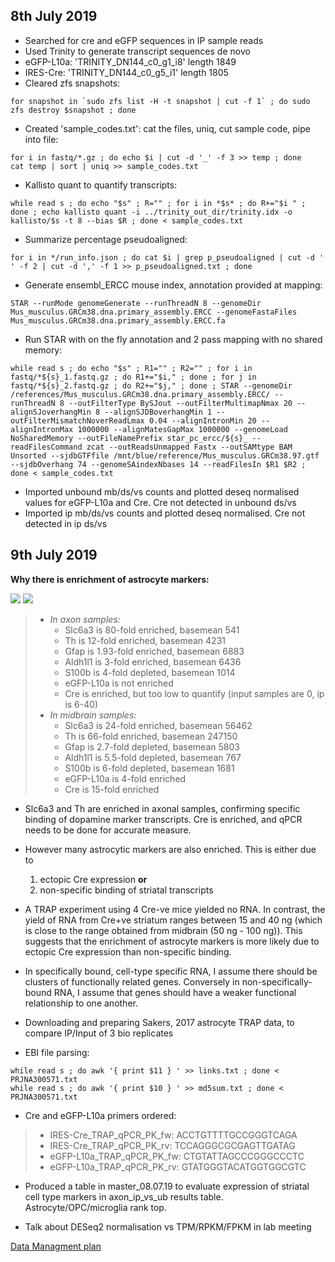 ## 8th July 2019
- Searched for cre and eGFP sequences in IP sample reads
- Used Trinity to generate transcript sequences de novo
- eGFP-L10a: 'TRINITY_DN144_c0_g1_i8' length 1849
- IRES-Cre: 'TRINITY_DN144_c0_g5_i1' length 1805
- Cleared zfs snapshots:
```
for snapshot in `sudo zfs list -H -t snapshot | cut -f 1` ; do sudo zfs destroy $snapshot ; done
```
- Created 'sample_codes.txt': cat the files, uniq, cut sample code, pipe into file:
```
for i in fastq/*.gz ; do echo $i | cut -d '_' -f 3 >> temp ; done
cat temp | sort | uniq >> sample_codes.txt
```
- Kallisto quant to quantify transcripts: 
```
while read s ; do echo "$s" ; R="" ; for i in *$s* ; do R+="$i " ; done ; echo kallisto quant -i ../trinity_out_dir/trinity.idx -o kallisto/$s -t 8 --bias $R ; done < sample_codes.txt
```
- Summarize percentage pseudoaligned: 
```
for i in */run_info.json ; do cat $i | grep p_pseudoaligned | cut -d ' ' -f 2 | cut -d ',' -f 1 >> p_pseudoaligned.txt ; done
```
- Generate ensembl_ERCC mouse index, annotation provided at mapping: 
```
STAR --runMode genomeGenerate --runThreadN 8 --genomeDir Mus_musculus.GRCm38.dna.primary_assembly.ERCC --genomeFastaFiles Mus_musculus.GRCm38.dna.primary_assembly.ERCC.fa
```
- Run STAR with on the fly annotation and 2 pass mapping with no shared memory: 
```
while read s ; do echo "$s" ; R1="" ; R2="" ; for i in fastq/*${s}_1.fastq.gz ; do R1+="$i," ; done ; for j in fastq/*${s}_2.fastq.gz ; do R2+="$j," ; done ; STAR --genomeDir /references/Mus_musculus.GRCm38.dna.primary_assembly.ERCC/ --runThreadN 8 --outFilterType BySJout --outFilterMultimapNmax 20 -- alignSJoverhangMin 8 --alignSJDBoverhangMin 1 --outFilterMismatchNoverReadLmax 0.04 --alignIntronMin 20 --alignIntronMax 1000000 --alignMatesGapMax 1000000 --genomeLoad NoSharedMemory --outFileNamePrefix star_pc_ercc/${s}_ --readFilesCommand zcat --outReadsUnmapped Fastx --outSAMtype BAM Unsorted --sjdbGTFfile /mnt/blue/reference/Mus_musculus.GRCm38.97.gtf --sjdbOverhang 74 --genomeSAindexNbases 14 --readFilesIn $R1 $R2 ; done < sample_codes.txt
```
- Imported unbound mb/ds/vs counts and plotted deseq normalised values for eGFP-L10a and Cre. Cre not detected in unbound ds/vs
- Imported ip mb/ds/vs counts and plotted deseq normalised. Cre not detected in ip ds/vs

## 9th July 2019

**Why there is enrichment of astrocyte markers:**

![](https://github.com/langkilfeather/pk_trap/raw/master/astro_dopa_axon_plot.png)
![](https://github.com/langkilfeather/pk_trap/raw/master/cre_ip_ub.png)
> - *In axon samples:*
>   - Slc6a3 is 80-fold enriched, basemean 541
>   - Th is 12-fold enriched, basemean 4231
>   - Gfap is 1.93-fold enriched, basemean 6883
>   - Aldh1l1 is 3-fold enriched, basemean 6436
>   - S100b is 4-fold depleted, basemean 1014
>   - eGFP-L10a is not enriched
>   - Cre is enriched, but too low to quantify (input samples are 0, ip is 6-40)
> - *In midbrain samples:*
>   - Slc6a3 is 24-fold enriched, basemean 56462
>   - Th is 66-fold enriched, basemean 247150
>   - Gfap is 2.7-fold depleted, basemean 5803
>   - Aldh1l1 is 5.5-fold depleted, basemean 767
>   - S100b is 6-fold depleted, basemean 1681
>   - eGFP-L10a is 4-fold enriched
>   - Cre is 15-fold enriched

- Slc6a3 and Th are enriched in axonal samples, confirming specific binding of dopamine marker transcripts. Cre is enriched, and qPCR needs to be done for accurate measure.

- However many astrocytic markers are also enriched. This is either due to 
  1. ectopic Cre expression **or** 
  2. non-specific binding of striatal transcripts

- A TRAP experiment using 4 Cre-ve mice yielded no RNA. In contrast, the yield of RNA from Cre+ve striatum ranges between 15 and 40 ng (which is close to the range obtained from midbrain (50 ng - 100 ng)). This suggests that the enrichment of astrocyte markers is more likely due to ectopic Cre expression than non-specific binding. 

- In specifically bound, cell-type specific RNA, I assume there should be clusters of functionally related genes. Conversely in non-specifically-bound RNA, I assume that genes should have a weaker functional relationship to one another.

- Downloading and preparing Sakers, 2017 astrocyte TRAP data, to compare IP/Input of 3 bio replicates 

- EBI file parsing:
```
while read s ; do awk '{ print $11 } ' >> links.txt ; done < PRJNA300571.txt
while read s ; do awk '{ print $10 } ' >> md5sum.txt ; done < PRJNA300571.txt
```

- Cre and eGFP-L10a primers ordered:
> - IRES-Cre_TRAP_qPCR_PK_fw: ACCTGTTTTGCCGGGTCAGA
> - IRES-Cre_TRAP_qPCR_PK_rv: TCCAGGGCGCGAGTTGATAG
> - eGFP-L10a_TRAP_qPCR_PK_fw: CTGTATTAGCCCGGGCCCTC
> - eGFP-L10a_TRAP_qPCR_PK_rv: GTATGGGTACATGGTGGCGTC

- Produced a table in master_08.07.19 to evaluate expression of striatal cell type markers in axon_ip_vs_ub results table. Astrocyte/OPC/microglia rank top.


- Talk about DESeq2 normalisation vs TPM/RPKM/FPKM in lab meeting



[Data Managment plan](https://github.com/sr320/LabDocs/wiki/Data-Management)
